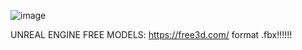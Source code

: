 ![image](https://github.com/user-attachments/assets/cc517a12-eb0d-4761-90c5-04f49e1d5a96)

UNREAL ENGINE
FREE MODELS: https://free3d.com/
format .fbx!!!!!!
